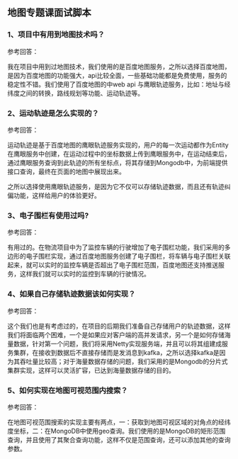 ## 地图专题课面试脚本

### 1、项目中有用到地图技术吗？

参考回答：

我在项目中用到过地图技术，我们使用的是百度地图服务，之所以选择百度地图，是因为百度地图的功能强大，api比较全面，一些基础功能都是免费使用，服务的稳定性不错。我们使用了百度地图的中web api 与鹰眼轨迹服务，比如：地址与经纬度之间的转换，路线规划等功能、运动轨迹等。

### 2、运动轨迹是怎么实现的？

参考回答：

运动轨迹是基于百度地图的鹰眼轨迹服务实现的，用户的每一次运动都作为Entity在鹰眼服务中创建，在运动过程中的坐标数据上传到鹰眼服务中，在运动结束后，通过鹰眼服务查询到此轨迹的所有坐标点，将其存储到Mongodb中，为前端提供接口查询，最终在页面的地图中展现出来。

之所以选择使用鹰眼轨迹服务，是因为它不仅可以存储轨迹数据，而且还有轨迹纠偏功能，这样给用户的体验更好。

### 3、电子围栏有使用过吗?

参考回答：

有用过的。在物流项目中为了监控车辆的行驶增加了电子围栏功能，我们采用的多边形的电子围栏实现，通过百度地图服务创建了电子围栏，将车辆与电子围栏关联起来，就可以实时的监控车辆是否超出了电子围栏范围，百度地图还支持推送服务，这样我们就可以实时的监控到车辆的行驶情况。

### 4、如果自己存储轨迹数据该如何实现？

参考回答：

这个我们也是有考虑过的，在项目的后期我们准备自己存储用户的轨迹数据，这样我们将面临两个困难，一个是如果应对客户端的高并发请求，另一个是如何存储海量数据，针对第一个问题，我们将采用Netty实现服务端，并且可以将其组建成服务集群，在接收到数据后不直接存储而是发消息到kafka，之所以选择kafka是因为其吞吐量比较高；对于海量数据存储的问题，我们采用的是Mongodb的分片式集群实现，这样可以灵活扩容，已达到海量数据存储的目的。

### 5、如何实现在地图可视范围内搜索？

参考回答：

在地图可视范围搜索的实现主要有两点，一：获取到地图可视区域的对角点的经纬度坐标，二：在MongoDB中使用geo查询。我们使用的是MongoDB的矩形范围查询，并且使用了其聚合查询功能，这样不仅是范围查询，还可以添加其他的查询参数。